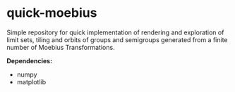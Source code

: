 # quick-moebius

Simple repository for quick implementation of rendering and exploration of limit sets, tiling and orbits of groups and semigroups generated from a finite number of Moebius Transformations.

**Dependencies:**

* numpy
* matplotlib
